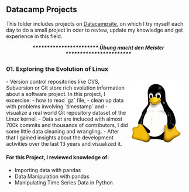 ## Datacamp Projects

This folder includes projects on [Datacampsite](https://www.datacamp.com/projects/), on which I try myself each day to do a small project in oder to review, update my knowledge and get experience in this field. 

<p style='text-align: center;'> <b><i> *********************** Übung macht den Meister *********************** </i> </b>

</p>

### 01. Exploring the Evolution of Linux
<p><a href="https://commons.wikimedia.org/wiki/File:Tux.svg">
<img align="right" style="float: right;margin:5px 20px 5px 1px" width="150px" src="./img/tux.png" alt="Tux - the Linux mascot"/>

</a></p>

<p>
- Version control repositories like CVS, Subversion or Git store rich evolution information about a software project. In this project, I excercise:
   - how to read `gz` file, 
   - clean up data with problems involving `timestamp` and 
   - visualize a real world Git repository dataset of the Linux kernel. 
- Data set are incluced with almost 700k commits and thousands of contributors, I did some little data cleaning and wrangling. 
- After that I gained insights about the development activities over the last 13 years and visualized it.

#### For this Project, I reviewed knowledge of: 
- Importing data with pandas
- Data Manipulation with pandas
- Manipulating Time Series Data in Python

</p>


 


